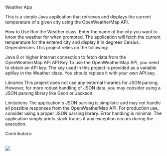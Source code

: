 Weather App

This is a simple Java application that retrieves and displays the current temperature of a given city using the OpenWeatherMap API.

How to Use
Run the Weather class.
Enter the name of the city you want to know the weather for when prompted.
The application will fetch the current temperature for the entered city and display it in degrees Celsius.
Dependencies
This project relies on the following:

Java 8 or higher
Internet connection to fetch data from the OpenWeatherMap API
API Key
To use the OpenWeatherMap API, you need to obtain an API key. The key used in this project is provided as a variable apiKey in the Weather class. You should replace it with your own API key.

Libraries
This project does not use any external libraries for JSON parsing. However, for more robust handling of JSON data, you may consider using a JSON parsing library like Gson or Jackson.

Limitations
The application's JSON parsing is simplistic and may not handle all possible responses from the OpenWeatherMap API. For production use, consider using a proper JSON parsing library.
Error handling is minimal. The application simply prints stack traces if any exception occurs during the execution.


Contributors:

<br>
<a href="https://github.com/pixelpip/proj/graphs/contributors">
  <img src="https://contrib.rocks/image?repo=pixelpip/proj" />
</a>

